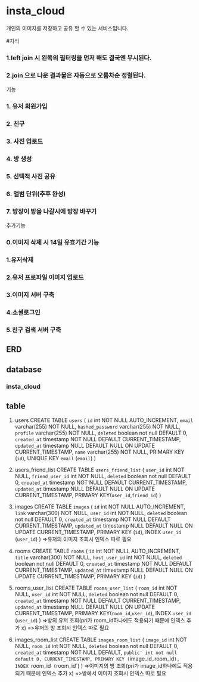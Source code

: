 # insta_cloud
개인의 이미지를 저장하고 공유 할 수 있는 서비스입니다.

#지식
### 1.left join 시 왼쪽의 필터링을 먼저 해도 결국엔 무시된다.
### 2.join 으로 나운 결과물은 자동으로 오름차순 정렬된다.

기능
### 1. 유저 회원가입
### 2. 친구
### 3. 사진 업로드
### 4. 방 생성
### 5. 선택적 사진 공유
### 6. 앨범 단위(추후 완성)
### 7. 방장이 방을 나갈시에 방장 바꾸기

추가기능
### 0.이미지 삭제 시 14일 유효기간 기능
### 1.유저삭제
### 2.유저 프로파일 이미지 업로드
### 3.이미지 서버 구축
### 4.소셜로그인
### 5.친구 검색 서버 구축

## ERD
## database 
### insta_cloud
## table

1. users
CREATE TABLE `users` (
  `id` int NOT NULL AUTO_INCREMENT,
  `email` varchar(255) NOT NULL,
  `hashed_password` varchar(255) NOT NULL,
  `profile` varchar(255) NOT NULL,
  `deleted` boolean not null DEFAULT 0,
  `created_at` timestamp NOT NULL DEFAULT CURRENT_TIMESTAMP,
  `updated_at` timestamp NULL DEFAULT NULL ON UPDATE CURRENT_TIMESTAMP,
  `name` varchar(255) NOT NULL,
  PRIMARY KEY (`id`),
  UNIQUE KEY `email` (`email`)
)

2. users_friend_list
CREATE TABLE `users_friend_list` (
  `user_id` int NOT NULL,
  `friend_user_id` int NOT NULL,
  `deleted` boolean not null DEFAULT 0,
  `created_at` timestamp NOT NULL DEFAULT CURRENT_TIMESTAMP,
  `updated_at` timestamp NULL DEFAULT NULL ON UPDATE CURRENT_TIMESTAMP,
  PRIMARY KEY(`user_id`,`friend_id`)
)

3. images
CREATE TABLE `images` (
  `id` int NOT NULL AUTO_INCREMENT,
  `link` varchar(300) NOT NULL,
  `user_id` int NOT NULL,
  `deleted` boolean not null DEFAULT 0,
  `created_at` timestamp NOT NULL DEFAULT CURRENT_TIMESTAMP,
  `updated_at` timestamp NULL DEFAULT NULL ON UPDATE CURRENT_TIMESTAMP,
  PRIMARY KEY (`id`),
  INDEX `user_id` (`user_id`)
)
=>유저의 이미지 조회시 인덱스 따로 필요

4. rooms
CREATE TABLE `rooms` (
  `id` int NOT NULL AUTO_INCREMENT,
  `title` varchar(300) NOT NULL,
  `host_user_id` int NOT NULL,
  `deleted` boolean not null DEFAULT 0,
  `created_at` timestamp NOT NULL DEFAULT CURRENT_TIMESTAMP,
  `updated_at` timestamp NULL DEFAULT NULL ON UPDATE CURRENT_TIMESTAMP,
  PRIMARY KEY (`id`)
)

5. rooms_user_list
CREATE TABLE `rooms_user_list` (
  `room_id` int NOT NULL,
  `user_id` int NOT NULL,
  `deleted` boolean not null DEFAULT 0,
  `created_at` timestamp NOT NULL DEFAULT CURRENT_TIMESTAMP,
  `updated_at` timestamp NULL DEFAULT NULL ON UPDATE CURRENT_TIMESTAMP,
  PRIMARY KEY(`room_id`,`user_id`),
  INDEX `user_id` (`user_id`)
)
=>방의 유저 조회(pri가 room_id하나에도 적용되기 때문에 인덱스 추가 x)
=>유저의 방 조회시 인덱스 따로 필요


6. images_room_list
CREATE TABLE `images_room_list` (
  `image_id` int NOT NULL,
  `room_id` int NOT NULL,
  `deleted` boolean not null DEFAULT 0,
  `created_at` timestamp NOT NULL DEFAULT, 
  `public' int not null default 0,
  CURRENT_TIMESTAMP,
  PRIMARY KEY (`image_id`,`room_id`),
  INDEX `room_id` (`room_id`)
)
=>이미지의 방 조회(pri가 image_id하나에도 적용되기 때문에 인덱스 추가 x)
=>방에서 이미지 조회시 인덱스 따로 필요

<!-- 아래는 추후 완성 기능 -->
<!-- 7. albums
CREATE TABLE `albums` (
  `id` int NOT NULL AUTO_INCREMENT,
  `title` varchar(300) NOT NULL,
  `user_id` int NOT NULL,
  `created_at` timestamp NOT NULL DEFAULT CURRENT_TIMESTAMP,
  `updated_at` timestamp NULL DEFAULT NULL ON UPDATE CURRENT_TIMESTAMP,
  PRIMARY KEY (`id`),
  CONSTRAINT `albums_user_id_fkey` FOREIGN KEY (`user_id`) REFERENCES `users` (`id`)
)

8. albums_image_list
CREATE TABLE `albums` (
  `album_id` int NOT NULL,
  `image_id` int NOT NULL,
  `created_at` timestamp NOT NULL DEFAULT CURRENT_TIMESTAMP,
  `updated_at` timestamp NULL DEFAULT NULL ON UPDATE CURRENT_TIMESTAMP,
  PRIMARY KEY (`album_id`,`image_id`),
  CONSTRAINT `albums_album_id_fkey` FOREIGN KEY (`album_id`) REFERENCES `albums` (`id`),
  CONSTRAINT `albums_image_id_fkey` FOREIGN KEY (`image_id`) REFERENCES `images` (`id`)
) -->